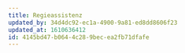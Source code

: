 ```yaml
---
title: Regieassistenz
updated_by: 34d4dc92-ec1a-4900-9a81-ed8dd8606f23
updated_at: 1610636412
id: 4145bd47-b064-4c28-9bec-ea2fb71dfafe
---
```

